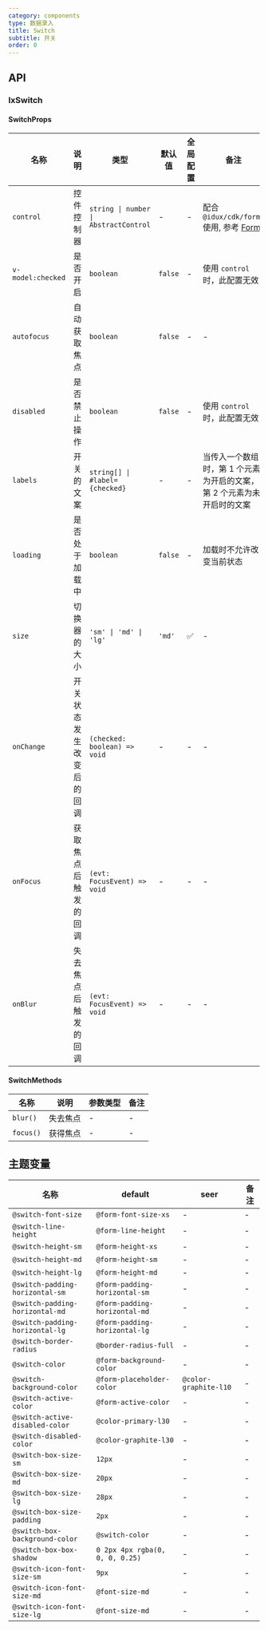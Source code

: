 ```yaml
---
category: components
type: 数据录入
title: Switch
subtitle: 开关
order: 0
---
```


## API

### IxSwitch

#### SwitchProps

| 名称 | 说明 | 类型  | 默认值 | 全局配置 | 备注 |
| --- | --- | --- | --- | --- | --- |
| `control` | 控件控制器 | `string \| number \| AbstractControl` | - | - | 配合 `@idux/cdk/forms` 使用, 参考 [Form](/components/form/zh) |
| `v-model:checked` | 是否开启 | `boolean` | `false` | - | 使用 `control` 时，此配置无效 |
| `autofocus` | 自动获取焦点 | `boolean` | `false` | - | - |
| `disabled` | 是否禁止操作 | `boolean` | `false`| - | 使用 `control` 时，此配置无效 |
| `labels` | 开关的文案 | `string[] \| #label={checked}` | - | - | 当传入一个数组时，第 1 个元素为开启的文案，第 2 个元素为未开启时的文案 |
| `loading` | 是否处于加载中 | `boolean` | `false` | - | 加载时不允许改变当前状态 |
| `size` | 切换器的大小 | `'sm' \| 'md' \| 'lg'` | `'md'` | ✅ | - |
| `onChange` | 开关状态发生改变后的回调 | `(checked: boolean) => void`| - | - | - |
| `onFocus` | 获取焦点后触发的回调 | `(evt: FocusEvent) => void`| - | - | - |
| `onBlur` | 失去焦点后触发的回调 | `(evt: FocusEvent) => void`| - | - | - |

#### SwitchMethods

| 名称 | 说明 | 参数类型 | 备注 |
| --- | --- | --- | --- |
| `blur()` | 失去焦点 | - | - |
| `focus()` | 获得焦点 | - | - |

<!--- insert less variable begin  --->
## 主题变量

| 名称 | default | seer | 备注 |
| --- | --- | --- | --- |
| `@switch-font-size` | `@form-font-size-xs` | - | - |
| `@switch-line-height` | `@form-line-height` | - | - |
| `@switch-height-sm` | `@form-height-xs` | - | - |
| `@switch-height-md` | `@form-height-sm` | - | - |
| `@switch-height-lg` | `@form-height-md` | - | - |
| `@switch-padding-horizontal-sm` | `@form-padding-horizontal-sm` | - | - |
| `@switch-padding-horizontal-md` | `@form-padding-horizontal-md` | - | - |
| `@switch-padding-horizontal-lg` | `@form-padding-horizontal-lg` | - | - |
| `@switch-border-radius` | `@border-radius-full` | - | - |
| `@switch-color` | `@form-background-color` | - | - |
| `@switch-background-color` | `@form-placeholder-color` | `@color-graphite-l10` | - |
| `@switch-active-color` | `@form-active-color` | - | - |
| `@switch-active-disabled-color` | `@color-primary-l30` | - | - |
| `@switch-disabled-color` | `@color-graphite-l30` | - | - |
| `@switch-box-size-sm` | `12px` | - | - |
| `@switch-box-size-md` | `20px` | - | - |
| `@switch-box-size-lg` | `28px` | - | - |
| `@switch-box-size-padding` | `2px` | - | - |
| `@switch-box-background-color` | `@switch-color` | - | - |
| `@switch-box-box-shadow` | `0 2px 4px rgba(0, 0, 0, 0.25)` | - | - |
| `@switch-icon-font-size-sm` | `9px` | - | - |
| `@switch-icon-font-size-md` | `@font-size-md` | - | - |
| `@switch-icon-font-size-lg` | `@font-size-md` | - | - |
<!--- insert less variable end  --->